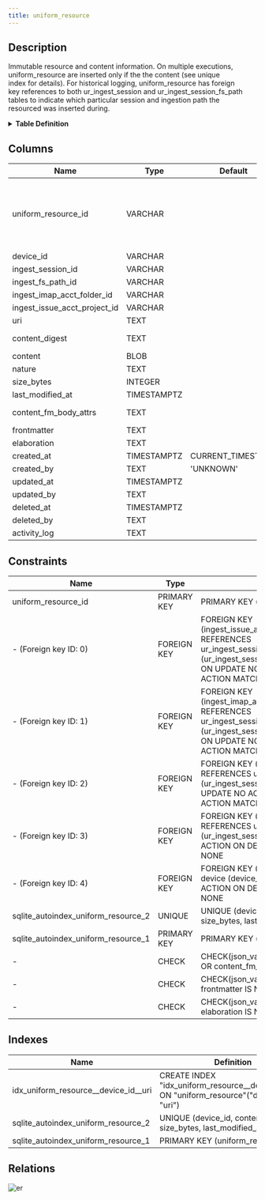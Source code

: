 ```yaml
---
title: uniform_resource
---
```


## Description

Immutable resource and content information. On multiple executions,\
uniform_resource are inserted only if the the content (see unique\
index for details). For historical logging, uniform_resource has foreign\
key references to both ur_ingest_session and ur_ingest_session_fs_path\
tables to indicate which particular session and ingestion path the\
resourced was inserted during.

<details>
<summary><strong>Table Definition</strong></summary>

```sql
CREATE TABLE "uniform_resource" (
    "uniform_resource_id" VARCHAR PRIMARY KEY NOT NULL,
    "device_id" VARCHAR NOT NULL,
    "ingest_session_id" VARCHAR NOT NULL,
    "ingest_fs_path_id" VARCHAR,
    "ingest_imap_acct_folder_id" VARCHAR,
    "ingest_issue_acct_project_id" VARCHAR,
    "uri" TEXT NOT NULL,
    "content_digest" TEXT NOT NULL,
    "content" BLOB,
    "nature" TEXT,
    "size_bytes" INTEGER,
    "last_modified_at" TIMESTAMPTZ,
    "content_fm_body_attrs" TEXT CHECK(json_valid(content_fm_body_attrs) OR content_fm_body_attrs IS NULL),
    "frontmatter" TEXT CHECK(json_valid(frontmatter) OR frontmatter IS NULL),
    "elaboration" TEXT CHECK(json_valid(elaboration) OR elaboration IS NULL),
    "created_at" TIMESTAMPTZ DEFAULT CURRENT_TIMESTAMP,
    "created_by" TEXT DEFAULT 'UNKNOWN',
    "updated_at" TIMESTAMPTZ,
    "updated_by" TEXT,
    "deleted_at" TIMESTAMPTZ,
    "deleted_by" TEXT,
    "activity_log" TEXT,
    FOREIGN KEY("device_id") REFERENCES "device"("device_id"),
    FOREIGN KEY("ingest_session_id") REFERENCES "ur_ingest_session"("ur_ingest_session_id"),
    FOREIGN KEY("ingest_fs_path_id") REFERENCES "ur_ingest_session_fs_path"("ur_ingest_session_fs_path_id"),
    FOREIGN KEY("ingest_imap_acct_folder_id") REFERENCES "ur_ingest_session_imap_acct_folder"("ur_ingest_session_imap_acct_folder_id"),
    FOREIGN KEY("ingest_issue_acct_project_id") REFERENCES "ur_ingest_session_plm_acct_project"("ur_ingest_session_plm_acct_project_id"),
    UNIQUE("device_id", "content_digest", "uri", "size_bytes", "last_modified_at")
)
```

</details>

## Columns

| Name                         | Type        | Default           | Nullable | Children                                                                                                                                                                                                                                                                                                                                                                                                                                                                                                                                                                                                                                                                                                                                                                                                          | Parents                                                                                                               | Comment                                                                                                |
| ---------------------------- | ----------- | ----------------- | -------- | ----------------------------------------------------------------------------------------------------------------------------------------------------------------------------------------------------------------------------------------------------------------------------------------------------------------------------------------------------------------------------------------------------------------------------------------------------------------------------------------------------------------------------------------------------------------------------------------------------------------------------------------------------------------------------------------------------------------------------------------------------------------------------------------------------------------- | --------------------------------------------------------------------------------------------------------------------- | ------------------------------------------------------------------------------------------------------ |
| uniform_resource_id          | VARCHAR     |                   | false    | [uniform_resource_transform](/docs/standard-library/rssd-schema/uniform_resource_transform) [ur_ingest_session_fs_path_entry](/docs/standard-library/rssd-schema/ur_ingest_session_fs_path_entry) [ur_ingest_session_task](/docs/standard-library/rssd-schema/ur_ingest_session_task) [ur_ingest_session_imap_acct_folder_message](/docs/standard-library/rssd-schema/ur_ingest_session_imap_acct_folder_message) [ur_ingest_session_plm_acct_project_issue](/docs/standard-library/rssd-schema/ur_ingest_session_plm_acct_project_issue) [ur_ingest_session_attachment](/docs/standard-library/rssd-schema/ur_ingest_session_attachment) [ur_ingest_session_udi_pgp_sql](/docs/standard-library/rssd-schema/ur_ingest_session_udi_pgp_sql) |                                                                                                                       | uniform_resource ULID primary key                                                                      |
| device_id                    | VARCHAR     |                   | false    |                                                                                                                                                                                                                                                                                                                                                                                                                                                                                                                                                                                                                                                                                                                                                                                                                   | [device](/docs/standard-library/rssd-schema/device)                                                         | which device row introduced this resource                                                              |
| ingest_session_id            | VARCHAR     |                   | false    |                                                                                                                                                                                                                                                                                                                                                                                                                                                                                                                                                                                                                                                                                                                                                                                                                   | [ur_ingest_session](/docs/standard-library/rssd-schema/ur_ingest_session)                                   | which ur_ingest_session row introduced this resource                                                   |
| ingest_fs_path_id            | VARCHAR     |                   | true     |                                                                                                                                                                                                                                                                                                                                                                                                                                                                                                                                                                                                                                                                                                                                                                                                                   | [ur_ingest_session_fs_path](/docs/standard-library/rssd-schema/ur_ingest_session_fs_path)                   | which ur_ingest_session_fs_path row introduced this resource                                           |
| ingest_imap_acct_folder_id   | VARCHAR     |                   | true     |                                                                                                                                                                                                                                                                                                                                                                                                                                                                                                                                                                                                                                                                                                                                                                                                                   | [ur_ingest_session_imap_acct_folder](/docs/standard-library/rssd-schema/ur_ingest_session_imap_acct_folder) | {"isSqlDomainZodDescrMeta":true,"isVarChar":true}                                                      |
| ingest_issue_acct_project_id | VARCHAR     |                   | true     |                                                                                                                                                                                                                                                                                                                                                                                                                                                                                                                                                                                                                                                                                                                                                                                                                   | [ur_ingest_session_plm_acct_project](/docs/standard-library/rssd-schema/ur_ingest_session_plm_acct_project) | {"isSqlDomainZodDescrMeta":true,"isVarChar":true}                                                      |
| uri                          | TEXT        |                   | false    |                                                                                                                                                                                                                                                                                                                                                                                                                                                                                                                                                                                                                                                                                                                                                                                                                   |                                                                                                                       | the resource's URI (dependent on how it was acquired and on which device)                              |
| content_digest               | TEXT        |                   | false    |                                                                                                                                                                                                                                                                                                                                                                                                                                                                                                                                                                                                                                                                                                                                                                                                                   |                                                                                                                       | '-' when no hash was computed (not NULL); content_digest for symlinks will be the same as their target |
| content                      | BLOB        |                   | true     |                                                                                                                                                                                                                                                                                                                                                                                                                                                                                                                                                                                                                                                                                                                                                                                                                   |                                                                                                                       | either NULL if no content was acquired or the actual blob/text of the content                          |
| nature                       | TEXT        |                   | true     |                                                                                                                                                                                                                                                                                                                                                                                                                                                                                                                                                                                                                                                                                                                                                                                                                   |                                                                                                                       | file extension or MIME                                                                                 |
| size_bytes                   | INTEGER     |                   | true     |                                                                                                                                                                                                                                                                                                                                                                                                                                                                                                                                                                                                                                                                                                                                                                                                                   |                                                                                                                       |                                                                                                        |
| last_modified_at             | TIMESTAMPTZ |                   | true     |                                                                                                                                                                                                                                                                                                                                                                                                                                                                                                                                                                                                                                                                                                                                                                                                                   |                                                                                                                       | {"isSqlDomainZodDescrMeta":true,"isDateSqlDomain":true,"isDateTime":true}                              |
| content_fm_body_attrs        | TEXT        |                   | true     |                                                                                                                                                                                                                                                                                                                                                                                                                                                                                                                                                                                                                                                                                                                                                                                                                   |                                                                                                                       | each component of frontmatter-based content ({ frontMatter: '', body: '', attrs: {...} })              |
| frontmatter                  | TEXT        |                   | true     |                                                                                                                                                                                                                                                                                                                                                                                                                                                                                                                                                                                                                                                                                                                                                                                                                   |                                                                                                                       | meta data or other "frontmatter" in JSON format                                                        |
| elaboration                  | TEXT        |                   | true     |                                                                                                                                                                                                                                                                                                                                                                                                                                                                                                                                                                                                                                                                                                                                                                                                                   |                                                                                                                       | anything that doesn't fit in other columns (JSON)                                                      |
| created_at                   | TIMESTAMPTZ | CURRENT_TIMESTAMP | true     |                                                                                                                                                                                                                                                                                                                                                                                                                                                                                                                                                                                                                                                                                                                                                                                                                   |                                                                                                                       |                                                                                                        |
| created_by                   | TEXT        | 'UNKNOWN'         | true     |                                                                                                                                                                                                                                                                                                                                                                                                                                                                                                                                                                                                                                                                                                                                                                                                                   |                                                                                                                       |                                                                                                        |
| updated_at                   | TIMESTAMPTZ |                   | true     |                                                                                                                                                                                                                                                                                                                                                                                                                                                                                                                                                                                                                                                                                                                                                                                                                   |                                                                                                                       |                                                                                                        |
| updated_by                   | TEXT        |                   | true     |                                                                                                                                                                                                                                                                                                                                                                                                                                                                                                                                                                                                                                                                                                                                                                                                                   |                                                                                                                       |                                                                                                        |
| deleted_at                   | TIMESTAMPTZ |                   | true     |                                                                                                                                                                                                                                                                                                                                                                                                                                                                                                                                                                                                                                                                                                                                                                                                                   |                                                                                                                       |                                                                                                        |
| deleted_by                   | TEXT        |                   | true     |                                                                                                                                                                                                                                                                                                                                                                                                                                                                                                                                                                                                                                                                                                                                                                                                                   |                                                                                                                       |                                                                                                        |
| activity_log                 | TEXT        |                   | true     |                                                                                                                                                                                                                                                                                                                                                                                                                                                                                                                                                                                                                                                                                                                                                                                                                   |                                                                                                                       | {"isSqlDomainZodDescrMeta":true,"isJsonSqlDomain":true}                                                |

## Constraints

| Name                                | Type        | Definition                                                                                                                                                                          |
| ----------------------------------- | ----------- | ----------------------------------------------------------------------------------------------------------------------------------------------------------------------------------- |
| uniform_resource_id                 | PRIMARY KEY | PRIMARY KEY (uniform_resource_id)                                                                                                                                                   |
| - (Foreign key ID: 0)               | FOREIGN KEY | FOREIGN KEY (ingest_issue_acct_project_id) REFERENCES ur_ingest_session_plm_acct_project (ur_ingest_session_plm_acct_project_id) ON UPDATE NO ACTION ON DELETE NO ACTION MATCH NONE |
| - (Foreign key ID: 1)               | FOREIGN KEY | FOREIGN KEY (ingest_imap_acct_folder_id) REFERENCES ur_ingest_session_imap_acct_folder (ur_ingest_session_imap_acct_folder_id) ON UPDATE NO ACTION ON DELETE NO ACTION MATCH NONE   |
| - (Foreign key ID: 2)               | FOREIGN KEY | FOREIGN KEY (ingest_fs_path_id) REFERENCES ur_ingest_session_fs_path (ur_ingest_session_fs_path_id) ON UPDATE NO ACTION ON DELETE NO ACTION MATCH NONE                              |
| - (Foreign key ID: 3)               | FOREIGN KEY | FOREIGN KEY (ingest_session_id) REFERENCES ur_ingest_session (ur_ingest_session_id) ON UPDATE NO ACTION ON DELETE NO ACTION MATCH NONE                                              |
| - (Foreign key ID: 4)               | FOREIGN KEY | FOREIGN KEY (device_id) REFERENCES device (device_id) ON UPDATE NO ACTION ON DELETE NO ACTION MATCH NONE                                                                            |
| sqlite_autoindex_uniform_resource_2 | UNIQUE      | UNIQUE (device_id, content_digest, uri, size_bytes, last_modified_at)                                                                                                               |
| sqlite_autoindex_uniform_resource_1 | PRIMARY KEY | PRIMARY KEY (uniform_resource_id)                                                                                                                                                   |
| -                                   | CHECK       | CHECK(json_valid(content_fm_body_attrs) OR content_fm_body_attrs IS NULL)                                                                                                           |
| -                                   | CHECK       | CHECK(json_valid(frontmatter) OR frontmatter IS NULL)                                                                                                                               |
| -                                   | CHECK       | CHECK(json_valid(elaboration) OR elaboration IS NULL)                                                                                                                               |

## Indexes

| Name                                 | Definition                                                                                    |
| ------------------------------------ | --------------------------------------------------------------------------------------------- |
| idx_uniform_resource__device_id__uri | CREATE INDEX "idx_uniform_resource__device_id__uri" ON "uniform_resource"("device_id", "uri") |
| sqlite_autoindex_uniform_resource_2  | UNIQUE (device_id, content_digest, uri, size_bytes, last_modified_at)                         |
| sqlite_autoindex_uniform_resource_1  | PRIMARY KEY (uniform_resource_id)                                                             |

## Relations

![er](../../../../../assets/uniform_resource.svg)
